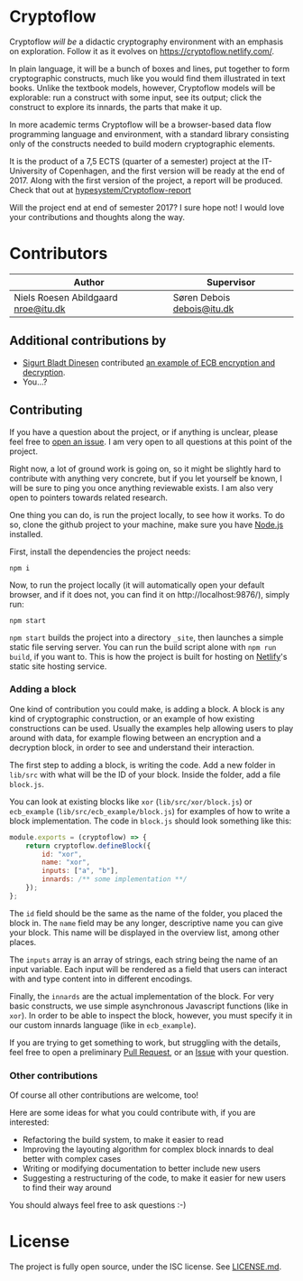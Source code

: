 Cryptoflow
==========

Cryptoflow *will be* a didactic cryptography environment with an emphasis on exploration.
Follow it as it evolves on https://cryptoflow.netlify.com/.

In plain language, it will be a bunch of boxes and lines, put together to form cryptographic
constructs, much like you would find them illustrated in text books. Unlike the textbook
models, however, Cryptoflow models will be explorable: run a construct with some input,
see its output; click the construct to explore its innards, the parts that make it up.

In more academic terms Cryptoflow will be a browser-based data flow programming language
and environment, with a standard library consisting only of the constructs needed to build
modern cryptographic elements.

It is the product of a 7,5 ECTS (quarter of a semester) project at the IT-University of
Copenhagen, and the first version will be ready at the end of 2017. Along with the first
version of the project, a report will be produced. Check that out at [hypesystem/Cryptoflow-report](https://github.com/hypesystem/Cryptoflow-report)

Will the project end at end of semester 2017? I sure hope not! I would love your contributions
and thoughts along the way.

# Contributors

| Author                                  | Supervisor                    |
|-----------------------------------------|-------------------------------|
| Niels Roesen Abildgaard <nroe@itu.dk>   | Søren Debois <debois@itu.dk>  |

## Additional contributions by

- [Sigurt Bladt Dinesen](https://github.com/Bladtman242) contributed [an example of ECB encryption and decryption](https://github.com/hypesystem/Cryptoflow/pull/5).
- You...?

## Contributing

If you have a question about the project, or if anything is unclear, please feel free
to [open an issue](https://github.com/hypesystem/Cryptoflow/issues/new). I am very open
to all questions at this point of the project.

Right now, a lot of ground work is going on, so it might be slightly hard to contribute
with anything very concrete, but if you let yourself be known, I will be sure to ping you
once anything reviewable exists. I am also very open to pointers towards related research.

One thing you can do, is run the project locally, to see how it works. To do so, clone
the github project to your machine, make sure you have [Node.js](https://nodejs.org/en/)
installed.

First, install the dependencies the project needs:

```
npm i
```

Now, to run the project locally (it will automatically open your default browser, and if
it does not, you can find it on http://localhost:9876/), simply run:

```
npm start
```

`npm start` builds the project into a directory `_site`, then launches a simple static file
serving server. You can run the build script alone with `npm run build`, if you want to. This
is how the project is built for hosting on [Netlify](https://www.netlify.com/)'s static site
hosting service.

### Adding a block

One kind of contribution you could make, is adding a block. A block is any kind of cryptographic
construction, or an example of how existing constructions can be used. Usually the examples help
allowing users to play around with data, for example flowing between an encryption and a decryption
block, in order to see and understand their interaction.

The first step to adding a block, is writing the code. Add a new folder in `lib/src` with what will
be the ID of your block. Inside the folder, add a file `block.js`.

You can look at existing blocks like `xor` (`lib/src/xor/block.js`) or `ecb_example`
(`lib/src/ecb_example/block.js`) for examples of how to write a block implementation. The code in
`block.js` should look something like this:

```js
module.exports = (cryptoflow) => {
    return cryptoflow.defineBlock({
        id: "xor",
        name: "xor",
        inputs: ["a", "b"],
        innards: /** some implementation **/
    });
};
```

The `id` field should be the same as the name of the folder, you placed the block in. The `name` field
may be any longer, descriptive name you can give your block. This name will be displayed in the overview
list, among other places.

The `inputs` array is an array of strings, each string being the name of an input variable. Each input
will be rendered as a field that users can interact with and type content into in different encodings.

Finally, the `innards` are the actual implementation of the block. For very basic constructs, we use
simple asynchronous Javascript functions (like in `xor`). In order to be able to inspect the block, however,
you must specify it in our custom innards language (like in `ecb_example`).

If you are trying to get something to work, but struggling with the details, feel free to open a preliminary
[Pull Request](https://github.com/hypesystem/Cryptoflow/compare), or an
[Issue](https://github.com/hypesystem/Cryptoflow/issues/new) with your question.

### Other contributions

Of course all other contributions are welcome, too!

Here are some ideas for what you could contribute with, if you are interested:

- Refactoring the build system, to make it easier to read
- Improving the layouting algorithm for complex block innards to deal better with complex cases
- Writing or modifying documentation to better include new users
- Suggesting a restructuring of the code, to make it easier for new users to find their way around

You should always feel free to ask questions :-)

# License

The project is fully open source, under the ISC license. See [LICENSE.md](LICENSE.md).
